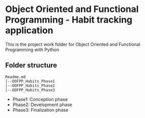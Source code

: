 # Object Oriented and Functional Programming - Habit tracking application

This is the project work folder for Object Oriented and Functional Programming with Python

## Folder structure

```
Readme.md
|--OOFPP_Habits_Phase1
|--OOFPP_Habits_Phase2
|--OOFPP_Habits_Phase3
```

- Phase1: Conception phase
- Phase2: Development phase
- Phase3: Finalization phase
